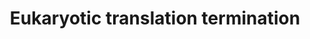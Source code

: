 ---
annotations:
- type: Pathway Ontology
  value: translation termination pathway
authors:
- MaintBot
- AlexanderPico
- ReactomeTeam
- Anwesha
- Eweitz
description: The arrival of any of the three stop codons (UAA, UAG and UGA) into the
  ribosomal A-site triggers the binding of a release factor (RF) to the ribosome and
  subsequent polypeptide chain release. In eukaryotes, the RF is composed of two proteins,
  eRF1 and eRF3. eRF1 is responsible for the hydrolysis of the peptidyl-tRNA, while
  eRF3 provides a GTP-dependent function. The ribosome releases the mRNA and dissociates
  into its two complex subunits, which can reassemble on another molecule to begin
  a new round of protein synthesis. It should be noted that at present, there is no
  factor identified in eukaryotes that would be the functional equivalent of the bacterial
  ribosome release (or recycling) factor, RRF, that catalyzes dissociation of the
  ribosome from the mRNA following release of the polypeptide  View original pathway
  at [http://www.reactome.org/PathwayBrowser/#DIAGRAM=72764 Reactome].
last-edited: 2021-05-22
organisms:
- Homo sapiens
redirect_from:
- /index.php/Pathway:WP1813
- /instance/WP1813
schema-jsonld:
- '@context': https://schema.org/
  '@id': https://wikipathways.github.io/pathways/WP1813.html
  '@type': Dataset
  creator:
    '@type': Organization
    name: WikiPathways
  description: The arrival of any of the three stop codons (UAA, UAG and UGA) into
    the ribosomal A-site triggers the binding of a release factor (RF) to the ribosome
    and subsequent polypeptide chain release. In eukaryotes, the RF is composed of
    two proteins, eRF1 and eRF3. eRF1 is responsible for the hydrolysis of the peptidyl-tRNA,
    while eRF3 provides a GTP-dependent function. The ribosome releases the mRNA and
    dissociates into its two complex subunits, which can reassemble on another molecule
    to begin a new round of protein synthesis. It should be noted that at present,
    there is no factor identified in eukaryotes that would be the functional equivalent
    of the bacterial ribosome release (or recycling) factor, RRF, that catalyzes dissociation
    of the ribosome from the mRNA following release of the polypeptide  View original
    pathway at [http://www.reactome.org/PathwayBrowser/#DIAGRAM=72764 Reactome].
  keywords:
  - 'GSPT1 '
  - 'RPS3 '
  - 'RPS26 '
  - 'RPL10A '
  - 'GDP '
  - 'RPS5 '
  - 'RPS17 '
  - Ribosome:mRNA:peptidyl-tRNA with elongating peptide
  - 'RPS18 '
  - 'RPL17 '
  - 'RPL39 '
  - APEH
  - 'RPL36AL '
  - 'RPS15A '
  - 'RPS4Y1 '
  - 'RPS24 '
  - 'RPS19 '
  - 'RPL21 '
  - 'RPL18 '
  - 'RPL15 '
  - 'RPL23 '
  - 'RPL3 '
  - 'N6AMT1 '
  - 'RPL36A '
  - 'protein '
  - 'FAU '
  - 'RPS6 '
  - NAc-Ser:protein
  - '18S rRNA '
  - AdoHcy
  - 'RPL24 '
  - 'RPL34 '
  - 'RPL12 '
  - NAc-Ser residue
  - 'TRMT112 '
  - 'RPS27L '
  - 'ETF1 '
  - 'RPL14 '
  - Me-Q185-ETF1
  - 'RPL26L1 '
  - 'RPL35 '
  - 'RPS8 '
  - 'RPS27 '
  - 'RPL22L1 '
  - 'peptidyl-tRNA with elongated peptide '
  - 'RPS20 '
  - 'RPS15 '
  - 'RPS23 '
  - 'RPL4 '
  - 'RPS29 '
  - 'RPS25 '
  - 'mRNA '
  - 'RPLP0 '
  - 'RPL41 '
  - '5.8S rRNA '
  - '28S rRNA '
  - 'RPLP2 '
  - ETF1 dimer:eRF3:GTP
  - 'RPS13 '
  - 'RPS12 '
  - 'RPL27 '
  - 'RPL29 '
  - 'RPL38 '
  - 'RPL39L '
  - 'RPS7 '
  - 'RPS16 '
  - 'RPL40 '
  - 'Me-Q185-ETF1 '
  - 'RPSA '
  - 'RPL30 '
  - AdoMet
  - Ribosome:mRNA:peptidyl-tRNA Complex
  - 'RPL11 '
  - 'RPL7 '
  - 'RPL31 '
  - Pi
  - 'RPL28 '
  - 'RPL22 '
  - 'RPL19 '
  - 'tRNA '
  - 'RPL32 '
  - 'RPL37A '
  - 'RPL10L '
  - 'RPL7A '
  - 'RPL9 '
  - dimer:eRF3:GTP
  - 'NAc-Ser residue '
  - protein
  - dimer:eRF3:GDP:80S
  - 'RPL27A '
  - 'RPL35A '
  - 'RPS21 '
  - H2O
  - 'RPS28 '
  - 'RPL23A '
  - 'RPL8 '
  - 'RPS14 '
  - Ribosome:mRNA:peptidyl-tRNA
  - 'RPL6 '
  - 'RPLP1 '
  - 'RPS11 '
  - 'GSPT2 '
  - 'RPL3L '
  - Complex
  - 'RPS10 '
  - 'RPS4Y2 '
  - 'RPL10 '
  - 'RPL13A '
  - N6AMT1:TRMT112
  - 'RPS9 '
  - 'RPS27A(77-156) '
  - 'RPL5 '
  - 'GTP '
  - 'RPS4X '
  - 'RPS3A '
  - 'RPL18A '
  - 'RPL13 '
  - dimer:eRF3:GTP:80S
  - 80S
  - 'RPL26 '
  - '5S rRNA '
  - 'RPL37 '
  - 'RPS2 '
  - Ribosome:mRNA:tRNA
  - 'RPL36 '
  license: CC0
  name: Eukaryotic translation termination
seo: CreativeWork
title: Eukaryotic translation termination
wpid: WP1813
---